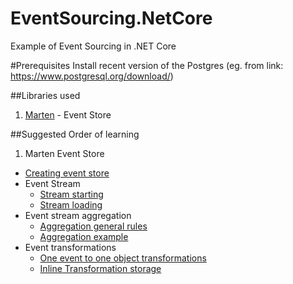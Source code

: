 # EventSourcing.NetCore
Example of Event Sourcing in .NET Core

#Prerequisites
Install recent version of the Postgres (eg. from link: https://www.postgresql.org/download/)

##Libraries used
1. [Marten](https://github.com/JasperFx/marten) - Event Store

##Suggested Order of learning
1. Marten Event Store
  * [Creating event store](https://github.com/oskardudycz/EventSourcing.NetCore/blob/master/Marten.Integration.Tests/General/StoreInitializationTests.cs)
  * Event Stream
    * [Stream starting](https://github.com/oskardudycz/EventSourcing.NetCore/blob/master/Marten.Integration.Tests/EventStore/Stream/StreamStarting.cs)
    * [Stream loading](https://github.com/oskardudycz/EventSourcing.NetCore/blob/master/Marten.Integration.Tests/EventStore/Stream/StreamLoading.cs)
  * Event stream aggregation
    * [Aggregation general rules](https://github.com/oskardudycz/EventSourcing.NetCore/blob/master/Marten.Integration.Tests/EventStore/Aggregate/AggregationRules.cs)
    * [Aggregation example](https://github.com/oskardudycz/EventSourcing.NetCore/blob/master/Marten.Integration.Tests/EventStore/Aggregate/EventsAggregation.cs)
  * Event transformations
    * [One event to one object transformations](https://github.com/oskardudycz/EventSourcing.NetCore/blob/master/Marten.Integration.Tests/EventStore/Transformations/OneToOneEventTransformations.cs)
    * [Inline Transformation storage](https://github.com/oskardudycz/EventSourcing.NetCore/blob/master/Marten.Integration.Tests/EventStore/Transformations/InlineTransformationsStorage.cs)
